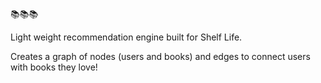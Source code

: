 📚📚📚

Light weight recommendation engine built for Shelf Life. 

Creates a graph of nodes (users and books) and edges to connect users with books they love!